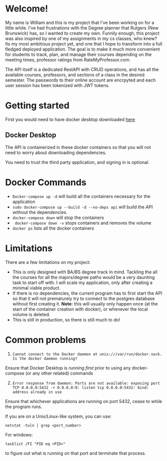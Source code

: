 # Welcome!
My name is William and this is my project that I've been working on for a little while. I've had frustrations with the Degree planner that Rutgers (New Brunswick) has, so I wanted to create my own. Funnily enough, this project was also inspired by one of my assignments in my cs classes, who knew? Its my most ambitious project yet, and one that I hope to transform into a full fledged deployed application. The goal is to make it much more convenient for students to track, plan, and manage their courses depending on the meeting times, professor ratings from RateMyProfessor.com.

The API itself is a dedicated RestAPI with CRUD operations, and has all the available courses, professors, and sections of a class in the desired semester. The passwords to their online account are encrpyted and each user session has been tokenized with JWT tokens.

# Getting started
First you would need to have docker desktop downloaded [here](https://www.docker.com/products/docker-desktop/)

## Docker Desktop
The API is containerized in these docker containers so that you will not need to worry about downloading dependencies.

You need to trust the third party application, and signing in is optional.

# Docker Commands
- ```Docker-compose up -d``` will build all the containers necessary for the application
- ```sudo docker-compose up --build -d --no-deps api``` will build the API without the dependencies.
- ```docker-compose down``` will stop the containers
- ``` docker-compose down -v``` stops containers and removes the volume
- ```docker ps``` lists all the docker containers


# Limitations
There are a few limitations on my project:
- This is only designed with BA/BS degree track in mind. Tackling the all the courses for all the majors/degree paths would be a very daunting task to start off with. I will scale my application, only after creating a minimal viable product. 
- If there is no dependencies, the current program has to first start the API so that it will not prematurely try to connect to the postgres database without first creating it. 
**Note**: this will usually only happen once (at the start of the container creation with docker), or whenever the local volume is deleted.
- This is still in production, so there is still much to do!

# Common problems

1. `Cannot connect to the Docker daemon at unix:///var/run/docker.sock. Is the docker daemon running?`

Ensure that Docker Desktop is *running first* prior to using any docker-compose (or any other related) commands

2. `Error response from daemon: Ports are not available: exposing port TCP 0.0.0.0:5432 -> 0.0.0.0:0: listen tcp 0.0.0.0:5432: bind: address already in use`

Ensure that whichever applications are running on port 5432, cease to while the program runs. 

If you are on a Unix/Linux-like system, you can use:

```
netstat -tuln | grep <port_number>
```

For windows:

```
tasklist /FI "PID eq <PID>"
```

to figure out what is running on that port and terminate that process.



